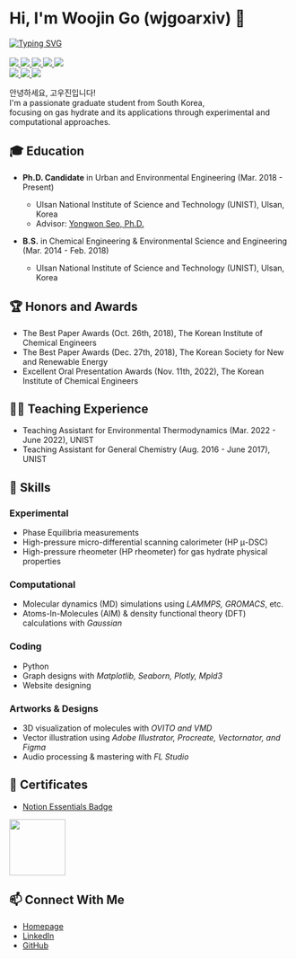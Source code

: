 # Hi, I'm Woojin Go (wjgoarxiv) 👋

<!-- Tags for buttons -->
<p align="left">
<a href="https://git.io/typing-svg" style="display: block;">
    <img src="https://readme-typing-svg.demolab.com?font=Helvetica&weight=1000&duration=1000&pause=200&color=AE7AE4&background=FF000000&center=true&vCenter=true&multiline=true&width=600&height=80&lines=Woojin+Go;Ph.D. candidate+%7C+Researcher" alt="Typing SVG" style="max-width: 100%; height: auto; width: auto\9; /* IE8 */ "/>
</a>
<br/>
<a href="https://woojingo.site">
    <img src="https://img.shields.io/badge/Homepage-woojingo.site-purple?style=square">
</a>  
<a href="https://www.linkedin.com/in/woojingo/">
    <img src="https://img.shields.io/badge/-Linkedin-blue?style=square&logo=linkedin">
</a>
<a href="mailto:woo_go@yahoo.com">
    <img src="https://img.shields.io/badge/Email-black?style=square&logo=yahoo&logoColor=white">
</a>                                                                                      
<a href="https://scholar.google.com/citations?user=V95iNggAAAAJ&hl=ko" target="_blank">
    <img src="https://img.shields.io/badge/Scholar-100000?style=flat&logo=GoogleScholar&logoColor=white&&color=0181FF">
</a>
<a href="https://pypi.org/user/wjgo/">
    <img src="https://img.shields.io/badge/PyPi-wjgo-blue?style=square&logo=pypi&logoColor=white">
</a>
<br/>
<a href="https://github.com/wjgoarxiv/">
    <img src="https://img.shields.io/badge/Github-wjgoarxiv-white?style=square&logo=github&logoColor=white">
</a>
<a href="https://www.buymeacoffee.com/woojingo/">
		<img src="https://img.shields.io/badge/BuyMeACoffee-woojingo-brown?style=square&logo=buymeacoffee&logoColor=brown">
</a>
<a href="https://www.researchgate.net/profile/Woojin-Go">
		<img src="https://img.shields.io/badge/ResearchGate-woojingo-cyan?style=square&logo=researchgate&logoColor=cyan">
</a>
<br/>
</p>

<!-- End of Tags for buttons -->

안녕하세요, 고우진입니다! <br> I'm a passionate graduate student from South Korea, <br/>
focusing on gas hydrate and its applications through experimental and computational approaches.
<br/>

## 🎓 Education

- **Ph.D. Candidate** in Urban and Environmental Engineering (Mar. 2018 - Present)
  - Ulsan National Institute of Science and Technology (UNIST), Ulsan, Korea
  - Advisor: [Yongwon Seo, Ph.D.](https://ywseo.unist.ac.kr/)

- **B.S.** in Chemical Engineering & Environmental Science and Engineering (Mar. 2014 - Feb. 2018)
  - Ulsan National Institute of Science and Technology (UNIST), Ulsan, Korea

## 🏆 Honors and Awards

- The Best Paper Awards (Oct. 26th, 2018), The Korean Institute of Chemical Engineers
- The Best Paper Awards (Dec. 27th, 2018), The Korean Society for New and Renewable Energy
- Excellent Oral Presentation Awards (Nov. 11th, 2022), The Korean Institute of Chemical Engineers

## 👨‍🏫 Teaching Experience

- Teaching Assistant for Environmental Thermodynamics (Mar. 2022 - June 2022), UNIST
- Teaching Assistant for General Chemistry (Aug. 2016 - June 2017), UNIST

## 🔬 Skills

### Experimental

- Phase Equilibria measurements
- High-pressure micro-differential scanning calorimeter (HP μ-DSC)
- High-pressure rheometer (HP rheometer) for gas hydrate physical properties

### Computational
- Molecular dynamics (MD) simulations using *LAMMPS, GROMACS*, etc.
- Atoms-In-Molecules (AIM) & density functional theory (DFT) calculations with *Gaussian*

### Coding

- Python
- Graph designs with *Matplotlib, Seaborn, Plotly, Mpld3*
- Website designing

### Artworks & Designs

- 3D visualization of molecules with *OVITO and VMD*
- Vector illustration using *Adobe Illustrator, Procreate, Vectornator, and Figma*
- Audio processing & mastering with *FL Studio*

## 📜 Certificates

- [Notion Essentials Badge](https://www.credly.com/badges/4e8b2308-ef93-4850-9ea2-e0e2cc4eb940/public_url) <br/>
<img src = "https://images.credly.com/images/26505d2d-307c-4e2f-a621-21a6bc24280e/image.png" style="width: 100px; height:auto;">

## 📫 Connect With Me
- [Homepage](https://woojingo.site/)
- [LinkedIn](https://www.linkedin.com/in/woojingo/)
- [GitHub](https://github.com/wjgoarxiv)
